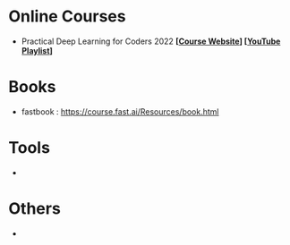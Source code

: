 # Online Courses

- Practical Deep Learning for Coders 2022 **[[Course Website](https://course.fast.ai/)] [[YouTube Playlist](https://www.youtube.com/playlist?list=PLfYUBJiXbdtSvpQjSnJJ_PmDQB_VyT5iU)]** 

# Books

- fastbook : https://course.fast.ai/Resources/book.html

# Tools

- 

# Others

- 
